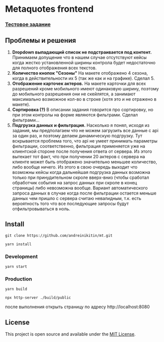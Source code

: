 # Metaquotes frontend

### [Тестовое задание](https://www.metaquotes.net/ru/company/vacancies/tests/senior-front-end-developer)

## Проблемы и решения

1. **Dropdown выпадающий список не подстраивается под контент.**
Принимаем допущение что в нашем случае отсутствуют кейсы когда жестко установленной ширины контрола 
будет недостаточно для полного отображения всех текстов.
2. **Количество кнопок "Сезоны"**
На макете отображено 4 сезона, когда в действительности их 5 (так же как и на графике). Сделал 5.
3. **Отображение карточек актеров.**
На макете карточки для всех разрешений кроме мобильного имеют одинаковую ширину, поэтому до мобильного
разрешения они не скейлятся, а занимают максимально возможное кол-во в строке (хотя это и не отражено в макете).
4. **Сортировка (?)**
В описании задания говорится про сортировку, но при этом контролы на форме являются фильтрами. Сделал фильтрами...
5. **Подгрузка данных и фильтрация.**
Насколько я понял, исходя из задания, мы предполагаем что не можем загрузить все данные с api за один
раз, и поэтому делаем динамическую подгрузку. Тут вскрывается проблема того, что api не умеет принимать
параметры фильтрации, соответственно, фильтрация применяется уже на клиентской стороне после получения 
ответа от сервера. Из этого вытекает тот факт, что при получении 20 актеров с сервера на клиенте 
может быть отображено значительно меньшее количество, либо вообще ничего. Из этого в свою очередь
выходит что возможны кейсы когда дальнейшая подгрузка данных возможна только при принудительном скроле 
вверх-вниз (чтобы сработал обработчик события на запрос данных при скроле в конец страницы) либо невозможна вообще. 
Вариант автоматического запроса данных в случае когда после фильтрации остается меньше данных чем 
пришло с сервера считаю невалидным, т.к. есть вероятность того что все последующие запросы 
будут отфильтровываться в ноль.


## Install
```
git clone https://github.com/andreinikitin/mt.git

yarn install
```

### Development
```
yarn start
```

### Production
```
yarn build

npx http-server ./build/public
```

после выполнения открыть страницу по адресу http://localhost:8080

## License

This project is open source and available under the [MIT License](LICENSE).
